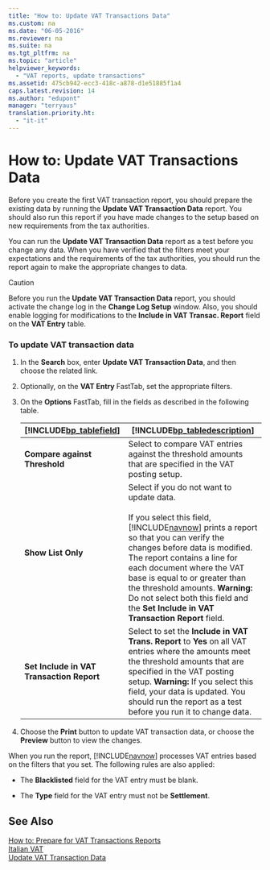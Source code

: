 ```yaml
---
title: "How to: Update VAT Transactions Data"
ms.custom: na
ms.date: "06-05-2016"
ms.reviewer: na
ms.suite: na
ms.tgt_pltfrm: na
ms.topic: "article"
helpviewer_keywords: 
  - "VAT reports, update transactions"
ms.assetid: 475cb942-ecc3-418c-a878-d1e51885f1a4
caps.latest.revision: 14
ms.author: "edupont"
manager: "terryaus"
translation.priority.ht: 
  - "it-it"
---
```

# How to: Update VAT Transactions Data
Before you create the first VAT transaction report, you should prepare the existing data by running the **Update VAT Transaction Data** report. You should also run this report if you have made changes to the setup based on new requirements from the tax authorities.  
  
 You can run the **Update VAT Transaction Data** report as a test before you change any data. When you have verified that the filters meet your expectations and the requirements of the tax authorities, you should run the report again to make the appropriate changes to data.  
  
> [!CAUTION]  
>  Before you run the **Update VAT Transaction Data** report, you should activate the change log in the **Change Log Setup** window. Also, you should enable logging for modifications to the **Include in VAT Transac. Report** field on the **VAT Entry** table.  
  
### To update VAT transaction data  
  
1.  In the **Search** box, enter **Update VAT Transaction Data**, and then choose the related link.  
  
2.  Optionally, on the **VAT Entry** FastTab, set the appropriate filters.  
  
3.  On the **Options** FastTab, fill in the fields as described in the following table.  
  
    |[!INCLUDE[bp_tablefield](../../ApplicationDesign/includes/bp_tablefield_md.md)]|[!INCLUDE[bp_tabledescription](../../ApplicationDesign/includes/bp_tabledescription_md.md)]|  
    |---------------------------------|---------------------------------------|  
    |**Compare against Threshold**|Select to compare VAT entries against the threshold amounts that are specified in the VAT posting setup.|  
    |**Show List Only**|Select if you do not want to update data.<br /><br /> If you select this field, [!INCLUDE[navnow](../../ApplicationDesign/includes/navnow_md.md)] prints a report so that you can verify the changes before data is modified. The report contains a line for each document where the VAT base is equal to or greater than the threshold amounts. **Warning:**  Do not select both this field and the **Set Include in VAT Transaction Report** field.|  
    |**Set Include in VAT Transaction Report**|Select to set the **Include in VAT Trans. Report** to **Yes** on all VAT entries where the amounts meet the threshold amounts that are specified in the VAT posting setup. **Warning:**  If you select this field, your data is updated. You should run the report as a test before you run it to change data.|  
  
4.  Choose the **Print** button to update VAT transaction data, or choose the **Preview** button to view the changes.  
  
 When you run the report, [!INCLUDE[navnow](../../ApplicationDesign/includes/navnow_md.md)] processes VAT entries based on the filters that you set. The following rules are also applied:  
  
-   The **Blacklisted** field for the VAT entry must be blank.  
  
-   The **Type** field for the VAT entry must not be **Settlement**.  
  
## See Also  
 [How to: Prepare for VAT Transactions Reports](../../LocalFunctionalityForMicrosoftDynamicsNav2016/Italy/how-to-prepare-for-vat-transactions-reports.md)   
 [Italian VAT](../../LocalFunctionalityForMicrosoftDynamicsNav2016/Italy/italian-vat.md)   
 [Update VAT Transaction Data](../../LocalFunctionalityForMicrosoftDynamicsNav2016/Italy/-$-r_12190-update-vat-transaction-data-$-.md)